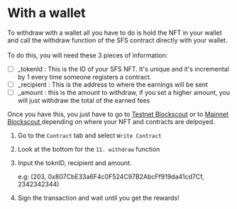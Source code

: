 # With a wallet

To withdraw with a wallet all you have to do is hold the NFT in your wallet and call the withdraw function of the SFS contract directly with your wallet.\
\
To do this, you will need these 3 pieces of information:

* [ ] \_tokenId : This is the ID of your SFS NFT. It's unique and it's incremental by 1 every time someone registers a contract.
* [ ] \_recipient : This is the address to where the earnings will be sent
* [ ] \_amount : this is the amount to withdraw, if you set a higher amount, you will just withdraw the total of the earned fees

Once you have this, you just have to go to [Testnet Blockscout](https://sepolia.explorer.mode.network/address/0xBBd707815a7F7eb6897C7686274AFabd7B579Ff6?tab=write\_contract) or to [Mainnet Blockscout ](https://explorer.mode.network/address/0x8680CEaBcb9b56913c519c069Add6Bc3494B7020?tab=txs)depending on where your NFT and contracts are delpoyed.

1. Go to the `Contract`  tab and select `Write Contract`&#x20;
2. Look at the bottom for the `11. withdraw` function
3.  Input the toknID, recipient and amount.

    e.g: (203, 0x807CbE33a6F4c0F524C97B2AbcFf919da41cd7Cf, 2342342344)
4. Sign the transaction and wait until you get the rewards!

<figure><img src="../../../.gitbook/assets/image (10).png" alt=""><figcaption></figcaption></figure>
